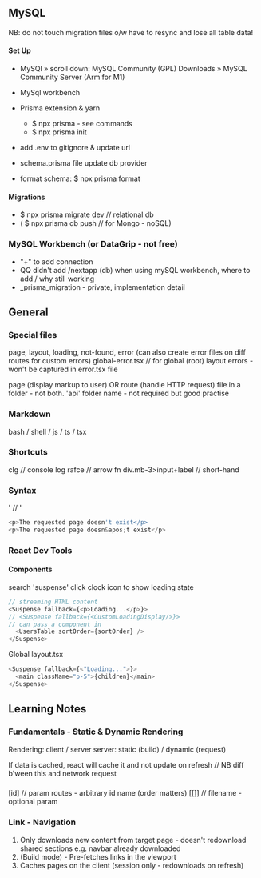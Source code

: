## MySQL

NB: do not touch migration files o/w have to resync and lose all table data!

#### Set Up

- MySQl » scroll down: MySQL Community (GPL) Downloads » MySQL Community Server (Arm for M1)
- MySql workbench
- Prisma extension & yarn
  - $ npx prisma - see commands
  - $ npx prisma init
- add .env to gitignore & update url
- schema.prisma file update db provider

- format schema: $ npx prisma format

#### Migrations

- $ npx prisma migrate dev // relational db
- ( $ npx prisma db push // for Mongo - noSQL)

### MySQL Workbench (or DataGrip - not free)

- "+" to add connection
- QQ didn't add /nextapp (db) when using mySQL workbench, where to add / why still working
- \_prisma_migration - private, implementation detail

## General

### Special files

page, layout, loading, not-found, error (can also create error files on diff routes for custom errors)
global-error.tsx // for global (root) layout errors - won't be captured in error.tsx file

page (display markup to user) OR route (handle HTTP request) file in a folder - not both.
'api' folder name - not required but good practise

### Markdown

bash / shell / js / ts / tsx

### Shortcuts

clg // console log
rafce // arrow fn
div.mb-3>input+label // short-hand

### Syntax

&apos; // '

```ts
<p>The requested page doesn't exist</p>
<p>The requested page doesn&apos;t exist</p>
```

### React Dev Tools

#### Components

search 'suspense'
click clock icon to show loading state

```ts
// streaming HTML content
<Suspense fallback={<p>Loading...</p>}>
// <Suspense fallback={<CustomLoadingDisplay/>}>
// can pass a component in
  <UsersTable sortOrder={sortOrder} />
</Suspense>
```

Global
layout.tsx

```ts
<Suspense fallback={<"Loading...">}>
  <main className="p-5">{children}</main>
</Suspense>
```

## Learning Notes

### Fundamentals - Static & Dynamic Rendering

Rendering: client / server
server: static (build) / dynamic (request)

If data is cached, react will cache it and not update on refresh // NB diff b'ween this and network request

###

[id] // param routes - arbitrary id name (order matters)
[[]] // filename - optional param

### Link - Navigation

1. Only downloads new content from target page - doesn't redownload shared sections e.g. navbar already downloaded
2. (Build mode) - Pre-fetches links in the viewport
3. Caches pages on the client (session only - redownloads on refresh)
